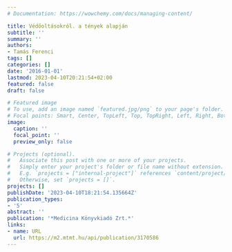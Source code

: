 ```yaml
---
# Documentation: https://wowchemy.com/docs/managing-content/

title: Védőoltásokról. a tények alapján
subtitle: ''
summary: ''
authors:
- Tamás Ferenci
tags: []
categories: []
date: '2016-01-01'
lastmod: 2023-04-10T20:21:54+02:00
featured: false
draft: false

# Featured image
# To use, add an image named `featured.jpg/png` to your page's folder.
# Focal points: Smart, Center, TopLeft, Top, TopRight, Left, Right, BottomLeft, Bottom, BottomRight.
image:
  caption: ''
  focal_point: ''
  preview_only: false

# Projects (optional).
#   Associate this post with one or more of your projects.
#   Simply enter your project's folder or file name without extension.
#   E.g. `projects = ["internal-project"]` references `content/project/deep-learning/index.md`.
#   Otherwise, set `projects = []`.
projects: []
publishDate: '2023-04-10T18:21:54.135664Z'
publication_types:
- '5'
abstract: ''
publication: '*Medicina Könyvkiadó Zrt.*'
links:
- name: URL
  url: https://m2.mtmt.hu/api/publication/3170586
---
```

